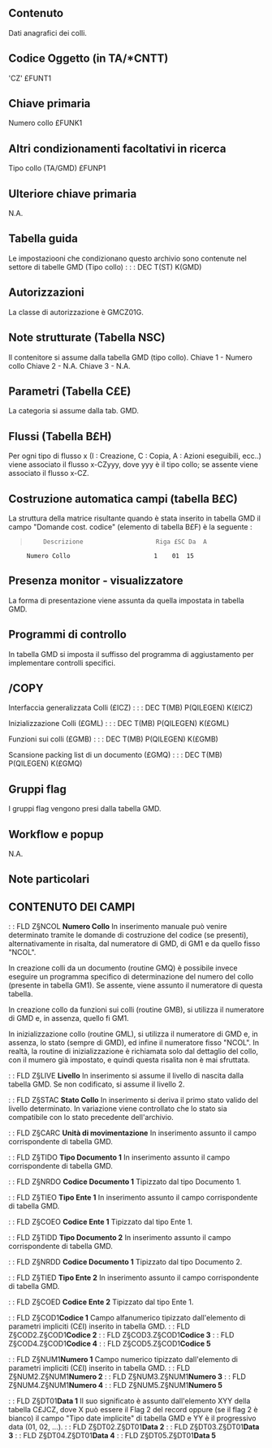 ## Contenuto
Dati anagrafici dei colli.

## Codice Oggetto (in TA/*CNTT)
 'CZ'                               £FUNT1

## Chiave primaria
Numero collo                        £FUNK1

## Altri condizionamenti facoltativi in ricerca
Tipo collo               (TA/GMD)  £FUNP1

## Ulteriore chiave primaria
N.A.

## Tabella guida
Le impostaziooni che condizionano questo archivio sono contenute nel settore di tabelle GMD (Tipo collo) : 
 :  : DEC T(ST) K(GMD)

## Autorizzazioni
La classe di autorizzazione è GMCZ01G.

## Note strutturate (Tabella NSC)
Il contenitore si assume dalla tabella GMD (tipo collo).
Chiave 1 - Numero collo
Chiave 2 - N.A.
Chiave 3 - N.A.

## Parametri (Tabella C£E)
La  categoria si assume dalla tab. GMD.

## Flussi (Tabella B£H)
Per ogni tipo di flusso x (I : Creazione, C : Copia, A : Azioni eseguibili, ecc..) viene associato il flusso x-CZyyy, dove yyy è il tipo collo; se assente viene associato il flusso x-CZ.

## Costruzione automatica campi (tabella B£C)
 La struttura della matrice risultante quando è stata inserito in tabella GMD il campo "Domande cost. codice" (elemento di tabella B£F)  è la seguente : 
>         Descrizione                    Riga £SC Da  A
         Numero Collo                       1    01  15


## Presenza monitor - visualizzatore
La forma di presentazione viene assunta da quella impostata in tabella GMD.

## Programmi di controllo
In tabella GMD si imposta il suffisso del programma di aggiustamento per implementare controlli specifici.

## /COPY
Interfaccia generalizzata Colli (£ICZ) : 
 :  : DEC T(MB) P(QILEGEN) K(£ICZ)

Inizializzazione Colli (£GML) : 
 :  : DEC T(MB) P(QILEGEN) K(£GML)

Funzioni sui colli (£GMB) : 
 :  : DEC T(MB) P(QILEGEN) K(£GMB)

Scansione packing list di un documento (£GMQ) : 
 :  : DEC T(MB) P(QILEGEN) K(£GMQ)

## Gruppi flag
I gruppi flag vengono presi dalla tabella GMD.

## Workflow e popup
N.A.

## Note particolari

## CONTENUTO DEI CAMPI

 :  : FLD Z§NCOL **Numero Collo**
In inserimento manuale può venire determinato tramite le domande di costruzione del codice (se presenti), alternativamente in risalta, dal numeratore di GMD, di GM1 e da quello fisso "NCOL".

In creazione colli da un documento (routine GMQ) è possibile invece eseguire un programma specifico di determinazione del numero del collo (presente in tabella GM1). Se assente, viene assunto il numeratore di questa tabella.

In creazione collo da funzioni sui colli (routine GMB), si utilizza il numeratore di GMD e, in assenza, quello fi GM1.

In inizializzazione collo (routine GML), si utilizza il numeratore di GMD e, in assenza, lo stato (sempre di GMD), ed infine il numeratore fisso "NCOL".
In realtà, la routine di inizializzazione è richiamata solo dal dettaglio del collo, con il mumero già impostato, e quindi questa risalita non è mai sfruttata.

 :  : FLD Z§LIVE **Livello**
In inserimento si assume il livello di nascita dalla tabella GMD.
Se non codificato, si assume il livello 2.

 :  : FLD Z§STAC **Stato Collo**
In inserimento si deriva il primo stato valido del livello determinato.
In variazione viene controllato che lo stato sia compatibile con lo stato precedente dell'archivio.

 :  : FLD Z§CARC **Unità di movimentazione**
In inserimento assunto il campo corrispondente di tabella GMD.

 :  : FLD Z§TIDO **Tipo Documento 1**
In inserimento assunto il campo corrispondente di tabella GMD.

 :  : FLD Z§NRDO **Codice Documento 1**
Tipizzato dal tipo Documento 1.

 :  : FLD Z§TIEO **Tipo Ente 1**
In inserimento assunto il campo corrispondente di tabella GMD.

 :  : FLD Z§COEO **Codice Ente 1**
Tipizzato dal tipo Ente 1.

 :  : FLD Z§TIDD **Tipo Documento 2**
In inserimento assunto il campo corrispondente di tabella GMD.

 :  : FLD Z§NRDD **Codice Documento 1**
Tipizzato dal tipo Documento 2.

 :  : FLD Z§TIED **Tipo Ente 2**
In inserimento assunto il campo corrispondente di tabella GMD.

 :  : FLD Z§COED **Codice Ente 2**
Tipizzato dal tipo Ente 1.

 :  : FLD Z§COD1**Codice 1**
 Campo alfanumerico tipizzato dall'elemento di parametri impliciti (C£I) inserito in tabella GMD.
 :  : FLD Z§COD2.Z§COD1**Codice 2**
 :  : FLD Z§COD3.Z§COD1**Codice 3**
 :  : FLD Z§COD4.Z§COD1**Codice 4**
 :  : FLD Z§COD5.Z§COD1**Codice 5**

 :  : FLD Z§NUM1**Numero 1**
Campo numerico tipizzato dall'elemento di parametri impliciti (C£I) inserito in tabella GMD.
 :  : FLD Z§NUM2.Z§NUM1**Numero 2**
 :  : FLD Z§NUM3.Z§NUM1**Numero 3**
 :  : FLD Z§NUM4.Z§NUM1**Numero 4**
 :  : FLD Z§NUM5.Z§NUM1**Numero 5**

 :  : FLD Z§DT01**Data 1**
 Il suo significato è assunto dall'elemento XYY della tabella C£JCZ, dove X può essere il Flag 2 del record oppure (se il flag 2 è bianco) il campo "Tipo date implicite" di tabella GMD e YY è il progressivo data (01, 02, ...).
 :  : FLD Z§DT02.Z§DT01**Data 2**
 :  : FLD Z§DT03.Z§DT01**Data 3**
 :  : FLD Z§DT04.Z§DT01**Data 4**
 :  : FLD Z§DT05.Z§DT01**Data 5**

